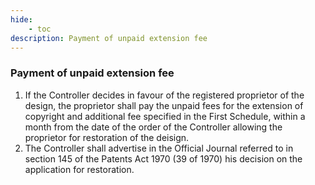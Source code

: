 ```yaml
---
hide:
    - toc
description: Payment of unpaid extension fee
---
```


### Payment of unpaid extension fee

1. If the Controller decides in favour of the registered proprietor of the design, the proprietor shall pay the unpaid fees for the extension of copyright and additional fee specified in the First Schedule, within a month from the date of the order of the Controller allowing the proprietor for restoration of the deisign.
2. The Controller shall advertise in the Official Journal referred to in section 145 of the Patents Act 1970 (39 of 1970) his decision on the application for
restoration.
